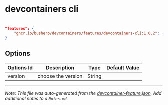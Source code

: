 # devcontainers cli

# 

```json
"features": {
    "ghcr.io/bushero/devcontainers/features/devcontainers-cli:1.0.2": {}
}
```

## Options

| Options Id | Description | Type | Default Value |
|-----|-----|-----|-----|
| version | choose the version | String |  |

---

_Note: This file was auto-generated from the [devcontainer-feature.json](/features/src/devcontainers-cli/devcontainer-feature.json). Add additional notes to a `Notes.md`._
